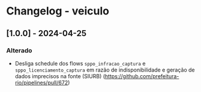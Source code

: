 # Changelog - veiculo

## [1.0.0] - 2024-04-25

### Alterado

- Desliga schedule dos flows `sppo_infracao_captura` e `sppo_licenciamento_captura` em razão de indisponibilidade e geração de dados imprecisos na fonte (SIURB) (https://github.com/prefeitura-rio/pipelines/pull/672)